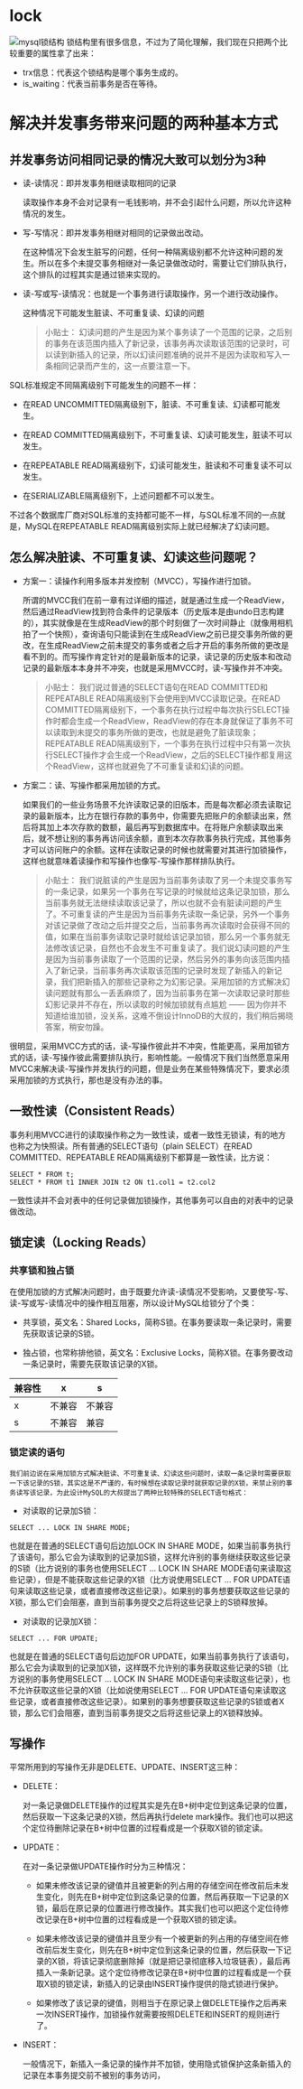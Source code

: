 # lock

![mysql锁结构](./img/mysql_lock.png)
锁结构里有很多信息，不过为了简化理解，我们现在只把两个比较重要的属性拿了出来：
- trx信息：代表这个锁结构是哪个事务生成的。
- is_waiting：代表当前事务是否在等待。


# 解决并发事务带来问题的两种基本方式
## 并发事务访问相同记录的情况大致可以划分为3种
- 读-读情况：即并发事务相继读取相同的记录

    读取操作本身不会对记录有一毛钱影响，并不会引起什么问题，所以允许这种情况的发生。
- 写-写情况：即并发事务相继对相同的记录做出改动。

    在这种情况下会发生脏写的问题，任何一种隔离级别都不允许这种问题的发生。所以在多个未提交事务相继对一条记录做改动时，需要让它们排队执行，这个排队的过程其实是通过锁来实现的。
- 读-写或写-读情况：也就是一个事务进行读取操作，另一个进行改动操作。

    这种情况下可能发生脏读、不可重复读、幻读的问题
    
    >小贴士： 幻读问题的产生是因为某个事务读了一个范围的记录，之后别的事务在该范围内插入了新记录，该事务再次读取该范围的记录时，可以读到新插入的记录，所以幻读问题准确的说并不是因为读取和写入一条相同记录而产生的，这一点要注意一下。
      

SQL标准规定不同隔离级别下可能发生的问题不一样：

- 在READ UNCOMMITTED隔离级别下，脏读、不可重复读、幻读都可能发生。

- 在READ COMMITTED隔离级别下，不可重复读、幻读可能发生，脏读不可以发生。

- 在REPEATABLE READ隔离级别下，幻读可能发生，脏读和不可重复读不可以发生。

- 在SERIALIZABLE隔离级别下，上述问题都不可以发生。

不过各个数据库厂商对SQL标准的支持都可能不一样，与SQL标准不同的一点就是，MySQL在REPEATABLE READ隔离级别实际上就已经解决了幻读问题。

## 怎么解决脏读、不可重复读、幻读这些问题呢？
- 方案一：读操作利用多版本并发控制（MVCC），写操作进行加锁。

    所谓的MVCC我们在前一章有过详细的描述，就是通过生成一个ReadView，然后通过ReadView找到符合条件的记录版本（历史版本是由undo日志构建的），其实就像是在生成ReadView的那个时刻做了一次时间静止（就像用相机拍了一个快照），查询语句只能读到在生成ReadView之前已提交事务所做的更改，在生成ReadView之前未提交的事务或者之后才开启的事务所做的更改是看不到的。而写操作肯定针对的是最新版本的记录，读记录的历史版本和改动记录的最新版本本身并不冲突，也就是采用MVCC时，读-写操作并不冲突。
    >小贴士： 我们说过普通的SELECT语句在READ COMMITTED和REPEATABLE READ隔离级别下会使用到MVCC读取记录。在READ COMMITTED隔离级别下，一个事务在执行过程中每次执行SELECT操作时都会生成一个ReadView，ReadView的存在本身就保证了事务不可以读取到未提交的事务所做的更改，也就是避免了脏读现象；REPEATABLE READ隔离级别下，一个事务在执行过程中只有第一次执行SELECT操作才会生成一个ReadView，之后的SELECT操作都复用这个ReadView，这样也就避免了不可重复读和幻读的问题。
- 方案二：读、写操作都采用加锁的方式。

    如果我们的一些业务场景不允许读取记录的旧版本，而是每次都必须去读取记录的最新版本，比方在银行存款的事务中，你需要先把账户的余额读出来，然后将其加上本次存款的数额，最后再写到数据库中。在将账户余额读取出来后，就不想让别的事务再访问该余额，直到本次存款事务执行完成，其他事务才可以访问账户的余额。这样在读取记录的时候也就需要对其进行加锁操作，这样也就意味着读操作和写操作也像写-写操作那样排队执行。
    > 小贴士： 我们说脏读的产生是因为当前事务读取了另一个未提交事务写的一条记录，如果另一个事务在写记录的时候就给这条记录加锁，那么当前事务就无法继续读取该记录了，所以也就不会有脏读问题的产生了。不可重复读的产生是因为当前事务先读取一条记录，另外一个事务对该记录做了改动之后并提交之后，当前事务再次读取时会获得不同的值，如果在当前事务读取记录时就给该记录加锁，那么另一个事务就无法修改该记录，自然也不会发生不可重复读了。我们说幻读问题的产生是因为当前事务读取了一个范围的记录，然后另外的事务向该范围内插入了新记录，当前事务再次读取该范围的记录时发现了新插入的新记录，我们把新插入的那些记录称之为幻影记录。采用加锁的方式解决幻读问题就有那么一丢丢麻烦了，因为当前事务在第一次读取记录时那些幻影记录并不存在，所以读取的时候加锁就有点尴尬 —— 因为你并不知道给谁加锁，没关系，这难不倒设计InnoDB的大叔的，我们稍后揭晓答案，稍安勿躁。

                                                                                                                                                                                                                                 
很明显，采用MVCC方式的话，读-写操作彼此并不冲突，性能更高，采用加锁方式的话，读-写操作彼此需要排队执行，影响性能。一般情况下我们当然愿意采用MVCC来解决读-写操作并发执行的问题，但是业务在某些特殊情况下，要求必须采用加锁的方式执行，那也是没有办法的事。

## 一致性读（Consistent Reads）

事务利用MVCC进行的读取操作称之为一致性读，或者一致性无锁读，有的地方也称之为快照读。所有普通的SELECT语句（plain SELECT）在READ COMMITTED、REPEATABLE READ隔离级别下都算是一致性读，比方说：
```mysql
SELECT * FROM t;
SELECT * FROM t1 INNER JOIN t2 ON t1.col1 = t2.col2
```  
一致性读并不会对表中的任何记录做加锁操作，其他事务可以自由的对表中的记录做改动。

## 锁定读（Locking Reads）

### 共享锁和独占锁

在使用加锁的方式解决问题时，由于既要允许读-读情况不受影响，又要使写-写、读-写或写-读情况中的操作相互阻塞，所以设计MySQL给锁分了个类：

- 共享锁，英文名：Shared Locks，简称S锁。在事务要读取一条记录时，需要先获取该记录的S锁。

- 独占锁，也常称排他锁，英文名：Exclusive Locks，简称X锁。在事务要改动一条记录时，需要先获取该记录的X锁。

兼容性 | x|s|
---|---|---|
x |	不兼容|不兼容
s | 不兼容|兼容

### 锁定读的语句

    我们前边说在采用加锁方式解决脏读、不可重复读、幻读这些问题时，读取一条记录时需要获取一下该记录的S锁，其实这是不严谨的，有时候想在读取记录时就获取记录的X锁，来禁止别的事务读写该记录，为此设计MySQL的大叔提出了两种比较特殊的SELECT语句格式：

- 对读取的记录加S锁：
```mysql
SELECT ... LOCK IN SHARE MODE;
```

也就是在普通的SELECT语句后边加LOCK IN SHARE MODE，如果当前事务执行了该语句，那么它会为读取到的记录加S锁，这样允许别的事务继续获取这些记录的S锁（比方说别的事务也使用SELECT ... LOCK IN SHARE MODE语句来读取这些记录），但是不能获取这些记录的X锁（比方说使用SELECT ... FOR UPDATE语句来读取这些记录，或者直接修改这些记录）。如果别的事务想要获取这些记录的X锁，那么它们会阻塞，直到当前事务提交之后将这些记录上的S锁释放掉。

- 对读取的记录加X锁：
```mysql
SELECT ... FOR UPDATE;
```

也就是在普通的SELECT语句后边加FOR UPDATE，如果当前事务执行了该语句，那么它会为读取到的记录加X锁，这样既不允许别的事务获取这些记录的S锁（比方说别的事务使用SELECT ... LOCK IN SHARE MODE语句来读取这些记录），也不允许获取这些记录的X锁（比如说使用SELECT ... FOR UPDATE语句来读取这些记录，或者直接修改这些记录）。如果别的事务想要获取这些记录的S锁或者X锁，那么它们会阻塞，直到当前事务提交之后将这些记录上的X锁释放掉。

## 写操作

平常所用到的写操作无非是DELETE、UPDATE、INSERT这三种：

- DELETE：

    对一条记录做DELETE操作的过程其实是先在B+树中定位到这条记录的位置，然后获取一下这条记录的X锁，然后再执行delete mark操作。我们也可以把这个定位待删除记录在B+树中位置的过程看成是一个获取X锁的锁定读。

- UPDATE：
    
  在对一条记录做UPDATE操作时分为三种情况：
  
  -  如果未修改该记录的键值并且被更新的列占用的存储空间在修改前后未发生变化，则先在B+树中定位到这条记录的位置，然后再获取一下记录的X锁，最后在原记录的位置进行修改操作。其实我们也可以把这个定位待修改记录在B+树中位置的过程看成是一个获取X锁的锁定读。
  
  -  如果未修改该记录的键值并且至少有一个被更新的列占用的存储空间在修改前后发生变化，则先在B+树中定位到这条记录的位置，然后获取一下记录的X锁，将该记录彻底删除掉（就是把记录彻底移入垃圾链表），最后再插入一条新记录。这个定位待修改记录在B+树中位置的过程看成是一个获取X锁的锁定读，新插入的记录由INSERT操作提供的隐式锁进行保护。
  
  - 如果修改了该记录的键值，则相当于在原记录上做DELETE操作之后再来一次INSERT操作，加锁操作就需要按照DELETE和INSERT的规则进行了。
 
- INSERT：

    一般情况下，新插入一条记录的操作并不加锁，使用隐式锁保护这条新插入的记录在本事务提交前不被别的事务访问， 

                                                                                                                                                                                                                                                                                                                                                                                                                                                        

 

